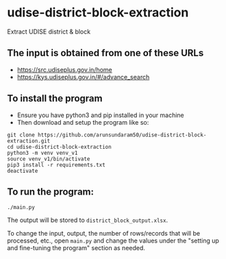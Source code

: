 # udise-district-block-extraction
Extract UDISE district &amp; block

## The input is obtained from one of these URLs
- <https://src.udiseplus.gov.in/home>
- <https://kys.udiseplus.gov.in/#/advance_search>

## To install the program 
- Ensure you have python3 and pip installed in your machine
- Then download and setup the program like so:
```
git clone https://github.com/arunsundaram50/udise-district-block-extraction.git
cd udise-district-block-extraction
python3 -m venv venv_v1
source venv_v1/bin/activate
pip3 install -r requirements.txt
deactivate
```

## To run the program:
```
./main.py
```

The output will be stored to `district_block_output.xlsx`.

To change the input, output, the number of rows/records that will be processed, etc., open `main.py` and change the values under the "setting up and fine-tuning the program" section as needed.
